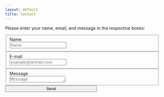 ```yaml
---
layout: default
title: Contact
---
```

Please enter your name, email, and message in the respective boxes:

<form action="//formspree.io/i.webster@mail.utoronto.ca" method="POST">
 <fieldset>
 <label for="name">Name</label><br>
 <input type="text" name="name" placeholder="Name" id="name" required>
 </fieldset>
 <fieldset>
 <label for="_replyto">E-mail</label><br>
 <input type="email" name="_replyto" placeholder="example@domain.com" id="_replyto" required>
 </fieldset>
 <fieldset>
 <label for="message">Message</label><br>
 <textarea name="message" rows="1" placeholder="Message" id="message" required></textarea>
 </fieldset>
 <input class="hidden" type="text" name="_gotcha" style="display:none">
 <input class="hidden" type="hidden" name="_subject" value="Message via https://iwebster28/github.io/Cayman">
<input class="button submit" type="submit" value="Send" style="width: 300px;" />
</form>
